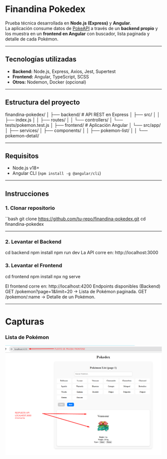 # Finandina Pokedex
Prueba técnica desarrollada en **Node.js (Express)** y **Angular**.  
La aplicación consume datos de [PokeAPI](https://pokeapi.co/) a través de un **backend propio** y los muestra en un **frontend en Angular** con buscador, lista paginada y detalle de cada Pokémon.

---

## Tecnologías utilizadas
- **Backend:** Node.js, Express, Axios, Jest, Supertest
- **Frontend:** Angular, TypeScript, SCSS
- **Otros:** Nodemon, Docker (opcional)

---

## Estructura del proyecto
finandina-pokedex/
│
├── backend/ # API REST en Express
│ ├── src/
│ │ ├── index.js
│ │ ├── routes/
│ │ └── controllers/
│ └── tests/pokemon.test.js
│
├── frontend/ # Aplicación Angular
│ └── src/app/
│ ├── services/
│ ├── components/
│ │ ├── pokemon-list/
│ │ └── pokemon-detail/

---

## Requisitos
- Node.js v18+
- Angular CLI (`npm install -g @angular/cli`)

---

## Instrucciones

### 1. Clonar repositorio
``bash
git clone https://github.com/tu-repo/finandina-pokedex.git
cd finandina-pokedex

---

### 2. Levantar el Backend
cd backend
npm install
npm run dev
La API corre en: http://localhost:3000

### 3. Levantar el Frontend
cd frontend
npm install
npx ng serve

El frontend corre en: http://localhost:4200
Endpoints disponibles (Backend)
GET /pokemon?page=1&limit=20 → Lista de Pokémon paginada.
GET /pokemon/:name → Detalle de un Pokémon.

---

# Capturas

### Lista de Pokémon
[![Lista de Pokémon](./capturas-pruebas/RESPUESTA1.png)](./capturas-pruebas/RESPUESTA1.png)

